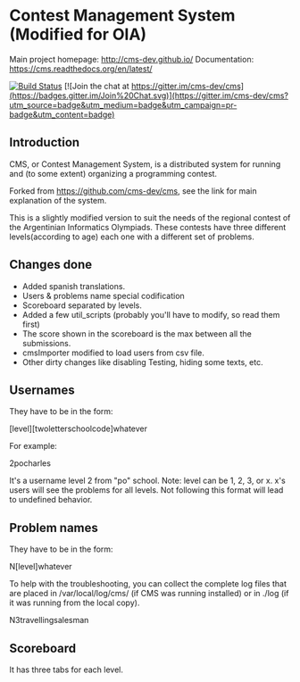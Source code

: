 Contest Management System (Modified for OIA)
=========================

Main project homepage: <http://cms-dev.github.io/>
Documentation: <https://cms.readthedocs.org/en/latest/>

[![Build Status](https://travis-ci.org/cms-dev/cms.svg?branch=master)](https://travis-ci.org/cms-dev/cms)
[![Join the chat at https://gitter.im/cms-dev/cms](https://badges.gitter.im/Join%20Chat.svg)](https://gitter.im/cms-dev/cms?utm_source=badge&utm_medium=badge&utm_campaign=pr-badge&utm_content=badge)

Introduction
------------

CMS, or Contest Management System, is a distributed system for running
and (to some extent) organizing a programming contest.

Forked from https://github.com/cms-dev/cms, see the link for main
explanation of the system.

This is a slightly modified version to suit the needs of the regional contest of the Argentinian Informatics Olympiads.
These contests have three different levels(according to age) each one with a different set of problems.


Changes done
------------

- Added spanish translations.
- Users & problems name special codification
- Scoreboard separated by levels.
- Added a few util_scripts (probably you'll have to modify, so read them first)
- The score shown in the scoreboard is the max between all the submissions.
- cmsImporter modified to load users from csv file.
- Other dirty changes like disabling Testing, hiding some texts, etc.


Usernames
------------
They have to be in the form:

[level][twoletterschoolcode]whatever

For example:

2pocharles

It's a username level 2 from "po" school.
Note: level can be 1, 2, 3, or x. x's users will see the problems for all levels.
Not following this format will lead to undefined behavior.


Problem names
------------
They have to be in the form:

N[level]whatever

To help with the troubleshooting, you can collect the complete log
files that are placed in /var/local/log/cms/ (if CMS was running
installed) or in ./log (if it was running from the local copy).

N3travellingsalesman

Scoreboard
------------
It has three tabs for each level.




